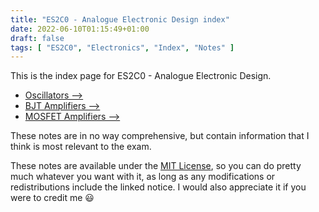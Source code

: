 ```yaml
---
title: "ES2C0 - Analogue Electronic Design index"
date: 2022-06-10T01:15:49+01:00
draft: false
tags: [ "ES2C0", "Electronics", "Index", "Notes" ]
---
```

This is the index page for ES2C0 - Analogue Electronic Design.
- [Oscillators ⟶](/posts/es2c0-oscillators/)
- [BJT Amplifiers ⟶](/posts/es2c0-bjt-amplifiers/)
- [MOSFET Amplifiers ⟶](/posts/es2c0-mosfet-amplifiers/)

These notes are in no way comprehensive, but contain information that I think is most relevant to the exam.

These notes are available under the [MIT License](https://github.com/efbicief/hugo-efbicief/blob/main/LICENSE), so you can do pretty much whatever you want with it, as long as any modifications or redistributions include the linked notice. I would also appreciate it if you were to credit me 😃 

